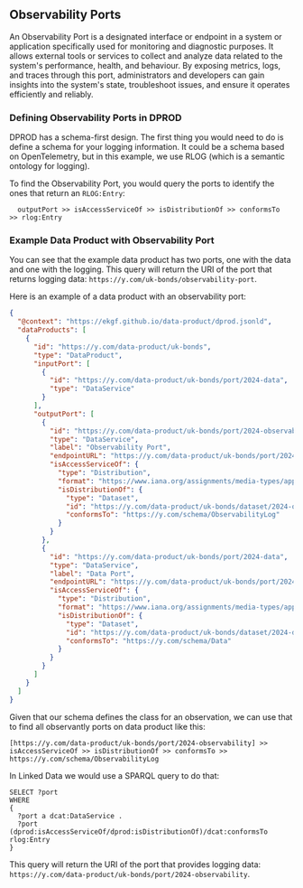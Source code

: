 ## Observability Ports

An Observability Port is a designated interface or endpoint in a system or application specifically used for monitoring and diagnostic purposes. It allows external tools or services to collect and analyze data related to the system's performance, health, and behaviour. By exposing metrics, logs, and traces through this port, administrators and developers can gain insights into the system's state, troubleshoot issues, and ensure it operates efficiently and reliably.

### Defining Observability Ports in DPROD

DPROD has a schema-first design. The first thing you would need to do is define a schema for your logging information. It could be a schema based on OpenTelemetry, but in this example, we use RLOG (which is a semantic ontology for logging).

To find the Observability Port, you would query the ports to identify the ones that return an `RLOG:Entry`:

```text
  outputPort >> isAccessServiceOf >> isDistributionOf >> conformsTo  >> rlog:Entry
```

### Example Data Product with Observability Port

You can see that the example data product has two ports, one with the data and one with the logging. This query will return the URI of the port that returns logging data: `https://y.com/uk-bonds/observability-port`.

Here is an example of a data product with an observability port:

```json
{
  "@context": "https://ekgf.github.io/data-product/dprod.jsonld",
  "dataProducts": [
    {
      "id": "https://y.com/data-product/uk-bonds",
      "type": "DataProduct",
      "inputPort": [
        {
          "id": "https://y.com/data-product/uk-bonds/port/2024-data",
          "type": "DataService"
        }
      ],
      "outputPort": [
        {
          "id": "https://y.com/data-product/uk-bonds/port/2024-observability",
          "type": "DataService",
          "label": "Observability Port",
          "endpointURL": "https://y.com/data-product/uk-bonds/port/2024-observability",
          "isAccessServiceOf": {
            "type": "Distribution",
            "format": "https://www.iana.org/assignments/media-types/application/json",
            "isDistributionOf": {
              "type": "Dataset",
              "id": "https://y.com/data-product/uk-bonds/dataset/2024-observability",
              "conformsTo": "https://y.com/schema/ObservabilityLog"
            }
          }
        },
        {
          "id": "https://y.com/data-product/uk-bonds/port/2024-data",
          "type": "DataService",
          "label": "Data Port",
          "endpointURL": "https://y.com/data-product/uk-bonds/port/2024-data",
          "isAccessServiceOf": {
            "type": "Distribution",
            "format": "https://www.iana.org/assignments/media-types/application/json",
            "isDistributionOf": {
              "type": "Dataset",
              "id": "https://y.com/data-product/uk-bonds/dataset/2024-data",
              "conformsTo": "https://y.com/schema/Data"
            }
          }
        }
      ]
    }
  ]
}
```

Given that our schema defines the class for an observation, we can use that to find all observantly ports on data product like this:

```text
[https://y.com/data-product/uk-bonds/port/2024-observability] >> isAccessServiceOf >> isDistributionOf >> conformsTo >> https://y.com/schema/ObservabilityLog
```

In Linked Data we would use a SPARQL query to do that:

```sparql
SELECT ?port
WHERE
{ 
  ?port a dcat:DataService .
  ?port (dprod:isAccessServiceOf/dprod:isDistributionOf)/dcat:conformsTo rlog:Entry
}
```

This query will return the URI of the port that provides logging data: `https://y.com/data-product/uk-bonds/port/2024-observability`.
